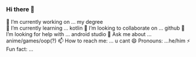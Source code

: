 ### Hi there 👋

🔭 I’m currently working on ... my degree  
🌱 I’m currently learning ... kotlin
👯 I’m looking to collaborate on ... github
🤔 I’m looking for help with ... android studio
💬 Ask me about ... anime/games/oop(?)
📫 How to reach me: ... u cant
😄 Pronouns: ...he/him
⚡ Fun fact: ...
<!--
**hansira14/hansira14** is a ✨ _special_ ✨ repository because its `README.md` (this file) appears on your GitHub profile.

Here are some ideas to get you started:


-->
